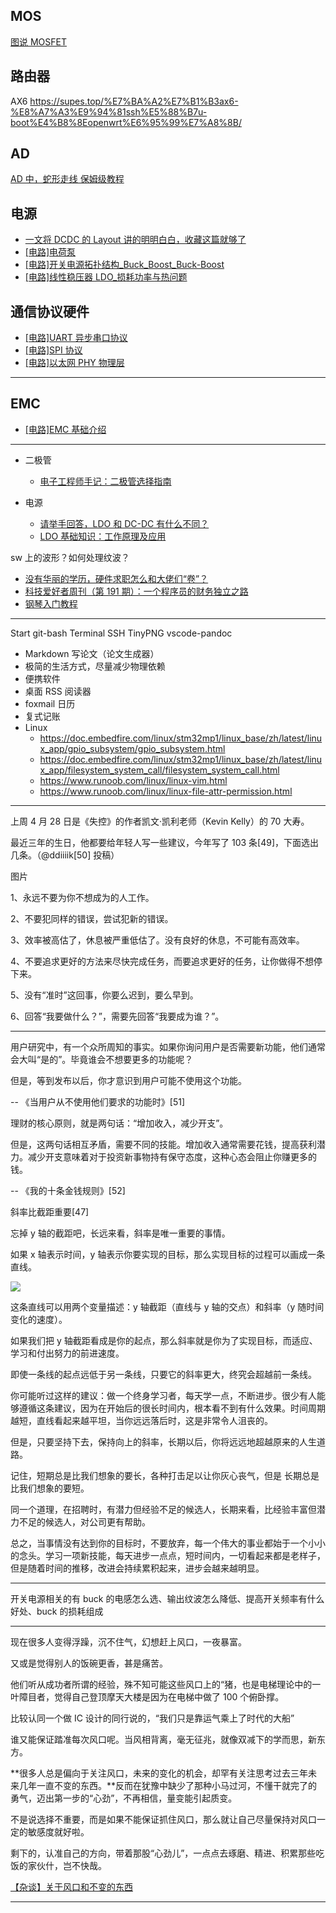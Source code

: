 ## MOS

[图说 MOSFET](https://zhuanlan.zhihu.com/p/55826021?utm_campaign=shareopn&utm_content=group3_article&utm_medium=social&utm_oi=54113962295296&utm_psn=1556640030088716288&utm_source=wechat_session)

## 路由器

AX6 https://supes.top/%E7%BA%A2%E7%B1%B3ax6-%E8%A7%A3%E9%94%81ssh%E5%88%B7u-boot%E4%B8%8Eopenwrt%E6%95%99%E7%A8%8B/

## AD

[AD 中，蛇形走线 保姆级教程](https://mp.weixin.qq.com/s/s0ZxVolXZK1EcFSmydumjw)

## 电源

- [一文将 DCDC 的 Layout 讲的明明白白，收藏这篇就够了](https://mp.weixin.qq.com/s/ZyAaLJtlgwa6yiRHusoI4w)
- [[电路]电荷泵](https://zhenhuizhang.tk/post/dian-lu-dian-he-beng/)
- [[电路]开关电源拓扑结构\_Buck_Boost_Buck-Boost](https://zhenhuizhang.tk/post/dian-lu-kai-guan-dian-yuan-tuo-bu-jie-gou-_buck_boost_buck-boost/)
- [[电路]线性稳压器 LDO\_损耗功率与热问题](https://zhenhuizhang.tk/post/dian-lu-xian-xing-wen-ya-qi-ldo_-sun-hao-gong-lu-yu-re-wen-ti/)

## 通信协议硬件

- [[电路]UART 异步串口协议](https://zhenhuizhang.tk/post/dian-lu-uart-yi-bu-chuan-kou-xie-yi/)
- [[电路]SPI 协议](https://zhenhuizhang.tk/post/dian-lu-spi-xie-yi/)
- [[电路]以太网 PHY 物理层](https://zhenhuizhang.tk/post/dian-lu-yi-tai-wang-phy-wu-li-ceng/)

---

## EMC

- [[电路]EMC 基础介绍](https://zhenhuizhang.tk/post/dian-lu-emc-ji-chu-jie-shao/)

---

- 二极管

  - [电子工程师手记：二极管选择指南](https://haipeng.me/2021/01/27/diode-guide/)

- 电源
  - [请举手回答，LDO 和 DC-DC 有什么不同？](https://mp.weixin.qq.com/s/GfnT3FTVtMr37DIRVPG65g)
  - [LDO 基础知识：工作原理及应用](https://haipeng.me/2020/06/10/ldo-basics-principles-and-applications/)

sw 上的波形？如何处理纹波？

- [没有华丽的学历，硬件求职怎么和大佬们“卷”？](https://mp.weixin.qq.com/s/689cvwXEncGBKagCOnTsiw)
- [科技爱好者周刊（第 191 期）：一个程序员的财务独立之路](https://mp.weixin.qq.com/s/Nq5a3FtzkqeVGDYP7ZDe-Q)
- [钢琴入门教程](https://www.flowkey.com/zh/piano-guide/choose-piano)

---

Start git-bash
Terminal SSH
TinyPNG
vscode-pandoc

- Markdown 写论文（论文生成器）
- 极简的生活方式，尽量减少物理依赖
- 便携软件
- 桌面 RSS 阅读器
- foxmail 日历
- 复式记账
- Linux
  - https://doc.embedfire.com/linux/stm32mp1/linux_base/zh/latest/linux_app/gpio_subsystem/gpio_subsystem.html
  - https://doc.embedfire.com/linux/stm32mp1/linux_base/zh/latest/linux_app/filesystem_system_call/filesystem_system_call.html
  - https://www.runoob.com/linux/linux-vim.html
  - https://www.runoob.com/linux/linux-file-attr-permission.html

---

上周 4 月 28 日是《失控》的作者凯文·凯利老师（Kevin Kelly）的 70 大寿。

最近三年的生日，他都要给年轻人写一些建议，今年写了 103 条[49]，下面选出几条。（@ddiiiik[50] 投稿）

图片

1、永远不要为你不想成为的人工作。

2、不要犯同样的错误，尝试犯新的错误。

3、效率被高估了，休息被严重低估了。没有良好的休息，不可能有高效率。

4、不要追求更好的方法来尽快完成任务，而要追求更好的任务，让你做得不想停下来。

5、没有“准时”这回事，你要么迟到，要么早到。

6、回答“我要做什么？”，需要先回答“我要成为谁？”。

---

用户研究中，有一个众所周知的事实。如果你询问用户是否需要新功能，他们通常会大叫“是的”。毕竟谁会不想要更多的功能呢？

但是，等到发布以后，你才意识到用户可能不使用这个功能。

-- 《当用户从不使用他们要求的功能时》[51]

理财的核心原则，就是两句话：“增加收入，减少开支”。

但是，这两句话相互矛盾，需要不同的技能。增加收入通常需要花钱，提高获利潜力。减少开支意味着对于投资新事物持有保守态度，这种心态会阻止你赚更多的钱。

-- 《我的十条金钱规则》[52]

斜率比截距重要[47]

忘掉 y 轴的截距吧，长远来看，斜率是唯一重要的事情。

如果 x 轴表示时间，y 轴表示你要实现的目标，那么实现目标的过程可以画成一条直线。

![](https://wiki-media-1253965369.cos.ap-guangzhou.myqcloud.com/img/20211105090617.png)

这条直线可以用两个变量描述：y 轴截距（直线与 y 轴的交点）和斜率（y 随时间变化的速度）。

如果我们把 y 轴截距看成是你的起点，那么斜率就是你为了实现目标，而适应、学习和付出努力的前进速度。

即使一条线的起点远低于另一条线，只要它的斜率更大，终究会超越前一条线。

你可能听过这样的建议：做一个终身学习者，每天学一点，不断进步。很少有人能够遵循这条建议，因为在开始后的很长时间内，根本看不到有什么效果。时间周期越短，直线看起来越平坦，当你远远落后时，这是非常令人沮丧的。

但是，只要坚持下去，保持向上的斜率，长期以后，你将远远地超越原来的人生道路。

记住，短期总是比我们想象的要长，各种打击足以让你灰心丧气，但是 长期总是比我们想象的要短。

同一个道理，在招聘时，有潜力但经验不足的候选人，长期来看，比经验丰富但潜力不足的候选人，对公司更有帮助。

总之，当事情没有达到你的目标时，不要放弃，每一个伟大的事业都始于一个小小的念头。学习一项新技能，每天进步一点点，短时间内，一切看起来都是老样子，但是随着时间的推移，改进会持续累积起来，进步会越来越明显。

---

开关电源相关的有 buck 的电感怎么选、输出纹波怎么降低、提高开关频率有什么好处、buck 的损耗组成

---

现在很多人变得浮躁，沉不住气，幻想赶上风口，一夜暴富。

又或是觉得别人的饭碗更香，甚是痛苦。

他们听从成功者所谓的经验，殊不知可能这些风口上的“猪，也是电梯理论中的一叶障目者，觉得自己登顶摩天大楼是因为在电梯中做了 100 个俯卧撑。

比较认同一个做 IC 设计的同行说的，“我们只是靠运气乘上了时代的大船”

谁又能保证踏准每次风口呢。当风相背离，毫无征兆，就像双减下的学而思，新东方。

**很多人总是偏向于关注风口，未来的变化的机会，却罕有关注思考过去三年未来几年一直不变的东西。**反而在犹豫中缺少了那种小马过河，不懂干就完了的勇气，迈出第一步的“心劲”，不再相信，量变能引起质变。

不是说选择不重要，而是如果不能保证抓住风口，那么就让自己尽量保持对风口一定的敏感度就好啦。

剩下的，认准自己的方向，带着那股“心劲儿”，一点点去琢磨、精进、积累那些吃饭的家伙什，岂不快哉。

[【杂谈】关于风口和不变的东西](https://mp.weixin.qq.com/s/0KWpt8gAsls3gTZ8DTeGlw)

---
